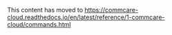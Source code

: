 This content has moved to https://commcare-cloud.readthedocs.io/en/latest/reference/1-commcare-cloud/commands.html